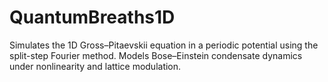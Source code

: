 # QuantumBreaths1D
Simulates the 1D Gross–Pitaevskii equation in a periodic potential using the split-step Fourier method. Models Bose–Einstein condensate dynamics under nonlinearity and lattice modulation.
